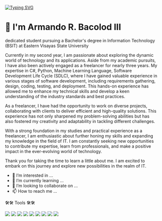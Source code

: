 <a href="https://git.io/typing-svg"><img src="https://readme-typing-svg.demolab.com?font=Fira+Code&pause=1000&color=3CB1E8F5&width=435&lines=Software+Developer;C-Sharp+Developer;Machine+Learning+Language;Software+Development+Lifecycle" alt="Typing SVG" /></a>

<h1>👋 I'm Armando R. Bacolod III</h1>
dedicated student pursuing a Bachelor's degree in Information Technology (BSIT) at Eastern Visayas State University

Currently in my second year, I am passionate about exploring the dynamic world of technology and its applications. Aside from my academic pursuits, I have also been actively engaged as a freelancer for nearly three years. My expertise in C#, Python, Machine Learning Language, Software Development Life Cycle (SDLC), where I have gained valuable experience in various stages of software development, including requirements gathering, design, coding, testing, and deployment. This hands-on experience has allowed me to enhance my technical skills and develop a keen understanding of the industry standards and best practices.

As a freelancer, I have had the opportunity to work on diverse projects, collaborating with clients to deliver efficient and high-quality solutions. This experience has not only sharpened my problem-solving abilities but has also fostered my creativity and adaptability in tackling different challenges.

With a strong foundation in my studies and practical experience as a freelancer, I am enthusiastic about further honing my skills and expanding my knowledge in the field of IT. I am constantly seeking new opportunities to contribute my expertise, learn from professionals, and make a positive impact in the ever-evolving world of technology.

Thank you for taking the time to learn a little about me. I am excited to embark on this journey and explore new possibilities in the realm of IT.

- 👀 I’m interested in ...
- 🌱 I’m currently learning ...
- 💞️ I’m looking to collaborate on ...
- 📫 How to reach me ...


🛠️🛠️ Tools 🛠️🛠️

<a target="_blank" rel="noopener noreferrer nofollow" href="https://blog.hubspot.com/blog/tabid/6307/bid/5847/a-marketer-s-guide-to-html5.aspx"><img src="https://camo.githubusercontent.com/a7adeb0ee2455d036627b959e80ef017a57d5e4716ce757c2b64c160951f91b4/68747470733a2f2f696d672e736869656c64732e696f2f62616467652f68746d6c352d6f72616e67653f7374796c653d666f722d7468652d6261646765266c6f676f3d68746d6c35266c6162656c436f6c6f723d6f72616e6765266c6f676f436f6c6f723d7768697465" data-canonical-src="https://img.shields.io/badge/html5-orange?style=for-the-badge&amp;logo=html5&amp;labelColor=orange&amp;logoColor=white" style="max-width: 100%;"></a>
<a target="_blank" rel="noopener noreferrer nofollow" href=" https://www.pluralsight.com/paths/javascript-core-language"><img src="https://camo.githubusercontent.com/87f177c2f9abd335d4613762f4475ce18d51685fe171d71a2ddcdd5a0c324425/68747470733a2f2f696d672e736869656c64732e696f2f62616467652f4a6176617363726970742d677261793f7374796c653d666f722d7468652d6261646765266c6f676f3d6a617661736372697074266c6162656c436f6c6f723d67726179" data-canonical-src="https://img.shields.io/badge/Javascript-gray?style=for-the-badge&amp;logo=javascript&amp;labelColor=gray" style="max-width: 100%;"></a>
<a target="_blank" rel="noopener noreferrer nofollow" href="https://www.tutorialspoint.com/css/css3_tutorial.htm"><img src="https://camo.githubusercontent.com/86ca395149a37e75fc2583b73418a9a7745ffc59718f6198a05c6f92cba865d5/68747470733a2f2f696d672e736869656c64732e696f2f62616467652f637373332d626c75653f7374796c653d666f722d7468652d6261646765266c6f676f3d63737333266c6162656c436f6c6f723d626c7565266c6f676f436f6c6f723d7768697465" data-canonical-src="https://img.shields.io/badge/css3-blue?style=for-the-badge&amp;logo=css3&amp;labelColor=blue&amp;logoColor=white" style="max-width: 100%;"></a>
<a target="_blank" rel="noopener noreferrer nofollow" href="https://getbootstrap.com/"><img src="https://camo.githubusercontent.com/a9f53a53f184f5c6c2ae44b265f3a61ed758220d946f0c8b3d0b3222d8cc3c31/68747470733a2f2f696d672e736869656c64732e696f2f62616467652f626f6f7473747261702d707572706c653f7374796c653d666f722d7468652d6261646765266c6f676f3d626f6f747374726170266c6162656c436f6c6f723d707572706c65266c6f676f436f6c6f723d7768697465" data-canonical-src="https://img.shields.io/badge/bootstrap-purple?style=for-the-badge&amp;logo=bootstrap&amp;labelColor=purple&amp;logoColor=white" style="max-width: 100%;"></a>
<a target="_blank" rel="noopener noreferrer nofollow" href="https://www.python.org/"><img src="https://camo.githubusercontent.com/7e03408a5196aff5b71f46030e83e7ed1fd7a3aad97f4bb29a7bb50d3d03f14b/68747470733a2f2f696d672e736869656c64732e696f2f62616467652f707974686f6e2d6461726b677265656e3f7374796c653d666f722d7468652d6261646765266c6f676f3d707974686f6e266c6162656c436f6c6f723d6461726b677265656e266c6f676f436f6c6f723d7768697465" data-canonical-src="https://img.shields.io/badge/python-darkgreen?style=for-the-badge&amp;logo=python&amp;labelColor=darkgreen&amp;logoColor=white" style="max-width: 100%;"></a>
<a target="_blank" rel="noopener noreferrer nofollow" href="https://www.w3schools.com/c/c_intro.php"><img src="https://camo.githubusercontent.com/e450e91abad0ce84da63a81d405d41d2821b8b2326e3d3de3faeb43bd06ac9b6/68747470733a2f2f696d672e736869656c64732e696f2f62616467652f432f432b2b2d677261793f7374796c653d666f722d7468652d6261646765266c6f676f3d63266c6162656c436f6c6f723d67726179266c6f676f436f6c6f723d7768697465" data-canonical-src="https://img.shields.io/badge/C/C++-gray?style=for-the-badge&amp;logo=c&amp;labelColor=gray&amp;logoColor=white" style="max-width: 100%;"></a>
<a target="_blank" rel="noopener noreferrer nofollow" href="https://code.visualstudio.com/"><img src="https://camo.githubusercontent.com/341c4ae34a42aae223b9e56907e30ec295cdb917fd58579b6ab56b72cb0c317a/68747470733a2f2f696d672e736869656c64732e696f2f62616467652f767320636f64652d3030373864373f7374796c653d666f722d7468652d6261646765266c6f676f3d76697375616c2d73747564696f2d636f6465266c6162656c436f6c6f723d303037386437" data-canonical-src="https://img.shields.io/badge/vs code-0078d7?style=for-the-badge&amp;logo=visual-studio-code&amp;labelColor=0078d7" style="max-width: 100%;"></a>
<a target="_blank" rel="noopener noreferrer nofollow" href="https://git-scm.com/"><img src="https://camo.githubusercontent.com/cc123454d3ac074b5112a3e487e1459dfb131be29647a049ace67abb111b7635/68747470733a2f2f696d672e736869656c64732e696f2f62616467652f6769742d6637373332303f7374796c653d666f722d7468652d6261646765266c6f676f3d676974266c6162656c436f6c6f723d663737333230266c6f676f436f6c6f723d7768697465" data-canonical-src="https://img.shields.io/badge/git-f77320?style=for-the-badge&amp;logo=git&amp;labelColor=f77320&amp;logoColor=white" style="max-width: 100%;"></a>
<a target="_blank" rel="noopener noreferrer nofollow" href="https://www.mysql.com/"><img src="https://camo.githubusercontent.com/39486093914f07d66fdda2affa8d83ec6c4db2487971c164f0d8bf32335694f6/68747470733a2f2f696d672e736869656c64732e696f2f62616467652f4d7953514c2d3066383738333f7374796c653d666f722d7468652d6261646765266c6f676f3d6d7973716c266c6162656c436f6c6f723d306638373833266c6f676f436f6c6f723d7768697465" data-canonical-src="https://img.shields.io/badge/MySQL-0f8783?style=for-the-badge&amp;logo=mysql&amp;labelColor=0f8783&amp;logoColor=white" style="max-width: 100%;"></a>


